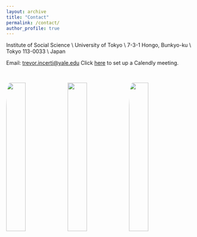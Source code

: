```yaml
---
layout: archive
title: "Contact"
permalink: /contact/
author_profile: true
---
```


Institute of Social Science \\
University of Tokyo \\
7-3-1 Hongo, Bunkyo-ku \\
Tokyo 113-0033 \\
Japan

Email: trevor.incerti@yale.edu 
Click [here](https://calendly.com/trevor-incerti/) to set up a Calendly meeting. 

&nbsp;

 <p float="left">
  <img src="https://www.trevorincerti.com/images/solar_kamisu.jpeg" width="32%" style="border-radius:6%" />
  <img src="https://www.trevorincerti.com/images/plot.jpeg" width="32%" />
  <img src="https://www.trevorincerti.com/images/meti.jpeg" width="32%" style="border-radius:6%" /> 
</p>